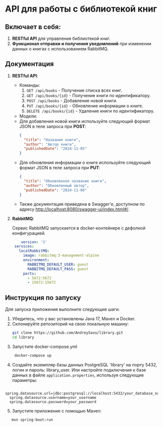 # API для работы с библиотекой книг

## Включает в себя:

1. **RESTful API** для управления библиотекой книг.
2. **Функционал отправки и получения уведомлений** при изменении данных о книгах с использованием RabbitMQ.

## Документация

1. **RESTful API**:
   * Команды:
     1) `GET /api/books` - Получение списка всех книг.
     2) `GET /api/books/{id}` - Получение книги по идентификатору.
     3) `POST /api/books` - Добавление новой книги.
     4) `PUT /api/books/{id}` - Обновление информации о книге.
     5) `DELETE /api/books/{id}` - Удаление книги по идентификатору.
   * Модели:
   - Для добавления новой книги используйте следующий формат JSON в теле запроса при **POST**:
     ```json
     {
       "title": "Название книги",
       "author": "Автор книги",
       "publishedDate": "2024-11-05"
     }
     ```
   - Для обновления информации о книге используйте следующий формат JSON в теле запроса при **PUT**:
     ```json
     {
       "title": "Обновленное название книги",
       "author": "Обновленный автор",
       "publishedDate": "2024-11-06"
     }
     ```
   - Также документация приведена в Swagger'e, доступном по адресу [http://localhost:8080/swagger-ui/index.html#/](http://localhost:8080/swagger-ui/index.html#/).

2. **RabbitMQ**:

   Сервис RabbitMQ запускается в docker-контейнере с дефолной конфигурацией.
   ```yml
       version: '3'
    services:
      localRabbitMQ:
        image: rabbitmq:3-management-alpine
        environment:
          RABBITMQ_DEFAULT_USER: guest
          RABBITMQ_DEFAULT_PASS: guest
        ports:
          - 5672:5672
          - 15672:15672
   ```


## Инструкция по запуску

Для запуска приложения выполните следующие шаги:

1. Убедитесь, что у вас установлены Java 17, Maven и Docker.
2. Склонируйте репозиторий на свою локальную машину:
   ```.bash
   git clone https://github.com/AndreySavu/library.git
   cd library
   ```
3. Запустите docker-compose.yml
   ```.bash
    docker-compose up
   ```
4. Создайте экземпляр базы данных PostgreSQL 'library' на порту 5432, логин и пароль: library_user.
   Или настройте подключения к базе данных в файле `application.properties`, используя следующие параметры:
   
 ```
   spring.datasource.url=jdbc:postgresql://localhost:5432/your_database_name
   spring.datasource.username=your_username
   spring.datasource.password=your_password
 ```
   
5. Запустите приложение с помощью Maven:
   
```.bash
   mvn spring-boot:run
```



